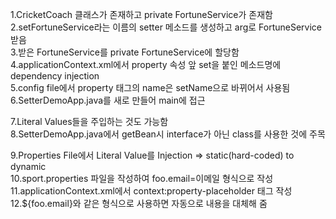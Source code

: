 1.CricketCoach 클래스가 존재하고 private FortuneService가 존재함  
2.setFortuneService라는 이름의 setter 메소드를 생성하고 arg로 FortuneService 받음  
3.받은 FortuneService를 private FortuneService에 할당함  
4.applicationContext.xml에서 property 속성 앞 set을 붙인 메소드명에 dependency injection  
5.config file에서 property 태그의 name은 setName으로 바뀌어서 사용됨  
6.SetterDemoApp.java를 새로 만들어 main에 접근  
  
7.Literal Values들을 주입하는 것도 가능함  
8.SetterDemoApp.java에서 getBean시 interface가 아닌 class를 사용한 것에 주목  
  
9.Properties File에서 Literal Value를 Injection => static(hard-coded) to dynamic  
10.sport.properties 파일을 작성하여 foo.email=이메일 형식으로 작성  
11.applicationContext.xml에서 context:property-placeholder 태그 작성  
12.${foo.email}와 같은 형식으로 사용하면 자동으로 내용을 대체해 줌  

